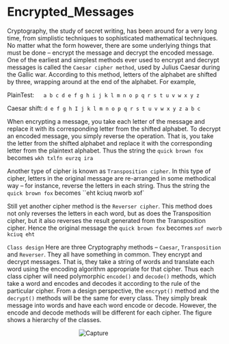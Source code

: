 # Encrypted_Messages
Cryptography, the study of secret writing, has been around for a very long time, from simplistic 
techniques to sophisticated mathematical techniques. No matter what the form however, there are 
some underlying things that must be done – encrypt the message and decrypt the encoded message. 
One of the earliest and simplest methods ever used to encrypt and decrypt messages is called the 
`Caesar cipher method`, used by Julius Caesar during the Gallic war. According to this method, letters 
of the alphabet are shifted by three, wrapping around at the end of the alphabet. For example,

PlainTest: &emsp;  `a b c d e f g h i j k l m n o p q r s t u v w x y z`

Caesar shift: `d e f g h I j k l m n o p q r s t u v w x y z a b c`

When encrypting a message, you take each letter of the message and replace it with its corresponding 
letter from the shifted alphabet. To decrypt an encoded message, you simply reverse the operation. 
That is, you take the letter from the shifted alphabet and replace it with the corresponding letter from 
the plaintext alphabet. Thus the string the `quick brown fox` becomes `wkh txlfn eurzq ira` 

Another type of cipher is known as `Transposition cipher`. In this type of cipher, letters in the original 
message are re-arranged in some methodical way – for instance, reverse the letters in each string. 
Thus the string the `quick brown fox` becomes ``eht kciuq nworb xof`

Still yet another cipher method is the `Reverser cipher`. This method does not only reverses the letters 
in each word, but as does the Transposition cipher, but it also reverses the result generated from the 
Transposition cipher. Hence the original message the `quick brown fox` becomes `xof nworb kciuq eht`

`Class design`
Here are three Cryptography methods – `Caesar`, `Transposition` and `Reverser`. They all have 
something in common. They encrypt and decrypt messages. That is, they take a string of words and 
translate each word using the encoding algorithm appropriate for that cipher. Thus each class cipher 
will need polymorphic `encode()` and `decode()` methods, which take a word and encodes and decodes 
it according to the rule of the particular cipher. 
From a design perspective, the `encrypt()` method and the `decrypt()` methods will be the same for 
every class. They simply break message into words and have each word encode or decode. However, 
the encode and decode methods will be different for each cipher. The figure shows a hierarchy of the 
classes.

&emsp;&emsp;&emsp;&emsp;&emsp;&emsp;&emsp;&emsp;&emsp;&emsp;&emsp;&emsp;![Capture](https://user-images.githubusercontent.com/58539319/120116082-6886a400-c154-11eb-9994-289fffc5ec3e.PNG)

